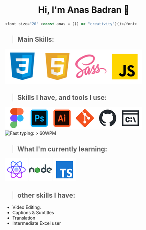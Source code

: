 <h1 align="center">Hi, I'm Anas Badran 👋</h1>


<!--[![Typing SVG](https://readme-typing-svg.demolab.com?font=Fira+Code&weight=500&size=22&duration=2500&pause=200&color=8992F7&multiline=true&width=578&height=65&lines=Self-taught+Front-end+Web+Developer,;Passionate+about+learning%2C+and+learning.)](https://git.io/typing-svg)-->

<!--<h3 align="center"> I love learning new things, and I love what I do even more, constantly improving my skills and my knowledge</h3>-->
<!--<p align="center">-->
<!--<img title="Code Describing ME" src="./imgs/code2.jpg" alt="Image" width="543" style="border-radius: 12px">-->
<!--</p>-->

```javascript
<font size="20" >const anas = (() => "creativity")()</font>
```

> ## Main Skills:

<img  src="./imgs/main/html.png" title="HTML" alt="HTML" width="111"><img src="./imgs/main/css.png" title="CSS" alt="CSS" width="109"><img src="./imgs/main/sass.png" title="SASS || SCSS" alt="SASS" width="109"><img src="./imgs/main/JS.png" title="JavaScript" alt="JavaScript" width="109">

> ## Skills I have, and tools I use:

<img title="Figma" src="./imgs/sub/figma.png" alt="Figma" width="73"><img title="Adobe Photoshope" src="./imgs/sub/photoshop.png" alt="Adobe Photoshope" width="73"><img title="Adobe Illustrator" src="./imgs/sub/ai.png" alt="Adobe Illustrator" width="73"><img title="Git" src="./imgs/sub/git.png" alt="Git" width="73"><img title="GitHub" src="./imgs/sub/github.png" alt="GitHub" width="73"><img title="Command Line" src="./imgs/sub/cmd.png" alt="Command Line" width="73"><img title="Fast typing: > 60 WPM" src="./imgs/sub/typing.png" alt="Fast typing: > 60WPM" width="73">

> ## What I'm currently learning:

<img title="React" src="./imgs/current/react.png" alt="React" width="73">    <img title="NodeJS" src="./imgs/current/node.png" alt="NOdeJS" width="73">    <img title="TypeScript" src="./imgs/current/typescript.png" alt="TypeScript" width="73">

> ## other skills I have:

- Video Editing.
- Captions & Subtitles
- Translation
- Intermediate Excel user
